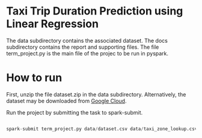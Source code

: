 # Taxi Trip Duration Prediction using Linear Regression

The data subdirectory contains the associated dataset. The docs subdirectory contains the report and supporting files. The file term_project.py is the main file of the projec to be run in pyspark. 


# How to run  

First, unzip the file dataset.zip in the data subdirectory. Alternatively, the dataset may be downloaded from [Google Cloud](https://storage.cloud.google.com/shrunkhala_nehete_a3/dataset.csv?showFTMessage=false).


Run the project by submitting the task to spark-submit. 

```python

spark-submit term_project.py data/dataset.csv data/taxi_zone_lookup.csv 

```
